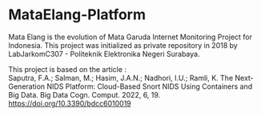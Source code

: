 # MataElang-Platform
Mata Elang is the evolution of Mata Garuda Internet Monitoring Project for Indonesia. This project was initialized as private repository in 2018 by  LabJarkomC307 - Politeknik Elektronika Negeri Surabaya.

This project is based on the article : </br>
Saputra, F.A.; Salman, M.; Hasim, J.A.N.; Nadhori, I.U.; Ramli, K. The Next-Generation NIDS Platform: Cloud-Based Snort NIDS Using Containers and Big Data. Big Data Cogn. Comput. 2022, 6, 19. https://doi.org/10.3390/bdcc6010019

